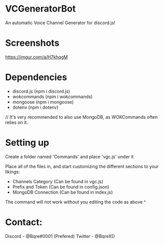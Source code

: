 # VCGeneratorBot
An automatic Voice Channel Generator for discord.js!

# Screenshots
https://imgur.com/a/H7khqgM

# Dependencies
* discord.js (npm i discord.js)
* wokcommands (npm i wokcommands)
* mongoose (npm i mongoose)
* dotenv (npm i dotenv)

// It's very recommended to also use MongoDB, as WOKCommands often relies on it.

# Setting up
Create a folder named 'Commands' and place 'vgc.js' under it

Place all of the files in, and start customizing the different sections to your likings:
* Channels Category (Can be found in vgc.js)
* Prefix and Token (Can be found in config.json)
* MongoDB Connection (Can be found in index.js)

The command will not work without you editing the code as above ^

# Contact:
Discord - @Bqre#0001 (Prefered)
Twitter - @BqreXD
